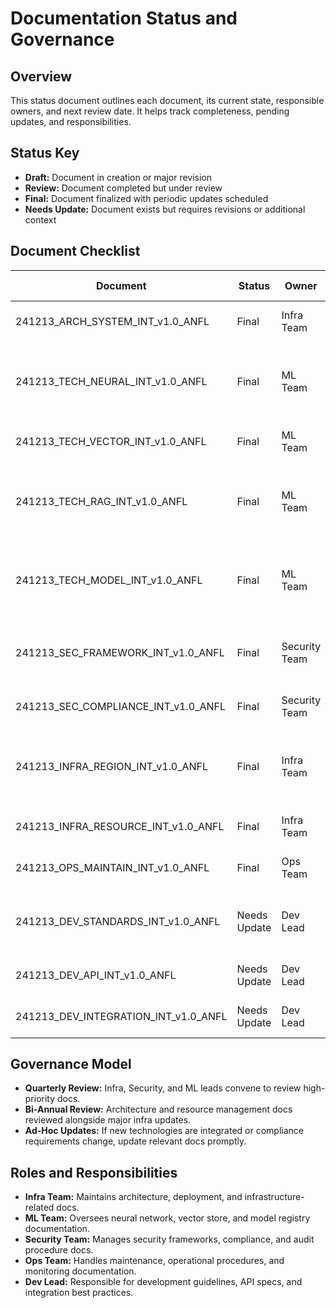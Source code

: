 # Documentation Status and Governance

## Overview
This status document outlines each document, its current state, responsible owners, and next review date. It helps track completeness, pending updates, and responsibilities.

## Status Key
- **Draft:** Document in creation or major revision
- **Review:** Document completed but under review
- **Final:** Document finalized with periodic updates scheduled
- **Needs Update:** Document exists but requires revisions or additional context

## Document Checklist

| Document                                  | Status    | Owner         | Next Review | Notes |
|-------------------------------------------|-----------|---------------|-------------|-------|
| 241213_ARCH_SYSTEM_INT_v1.0_ANFL          | Final     | Infra Team    | Quarterly   | Core system architecture complete. |
| 241213_TECH_NEURAL_INT_v1.0_ANFL          | Final     | ML Team       | Quarterly   | Neural integration done, consider adding user examples. |
| 241213_TECH_VECTOR_INT_v1.0_ANFL          | Final     | ML Team       | Quarterly   | Vector store integration done. |
| 241213_TECH_RAG_INT_v1.0_ANFL             | Final     | ML Team       | Quarterly   | RAG system documented, future RAG enhancements may need separate doc. |
| 241213_TECH_MODEL_INT_v1.0_ANFL           | Final     | ML Team       | Quarterly   | Model registry complete. Consider adding version upgrade procedures. |
| 241213_SEC_FRAMEWORK_INT_v1.0_ANFL        | Final     | Security Team | Quarterly   | Consider periodic ISO27001 alignment checks. |
| 241213_SEC_COMPLIANCE_INT_v1.0_ANFL       | Final     | Security Team | Quarterly   | Completed compliance framework. |
| 241213_INFRA_REGION_INT_v1.0_ANFL         | Final     | Infra Team    | Bi-Annual   | Regional architecture set; add any new region details if expanded. |
| 241213_INFRA_RESOURCE_INT_v1.0_ANFL       | Final     | Infra Team    | Bi-Annual   | Resource optimization doc stable. |
| 241213_OPS_MAINTAIN_INT_v1.0_ANFL         | Final     | Ops Team      | Quarterly   | Maintenance procedures stable. |
| 241213_DEV_STANDARDS_INT_v1.0_ANFL        | Needs Update | Dev Lead  | Quarterly   | Add onboarding steps and code examples. |
| 241213_DEV_API_INT_v1.0_ANFL              | Needs Update | Dev Lead  | Quarterly   | Add rate limiting policy clarifications. |
| 241213_DEV_INTEGRATION_INT_v1.0_ANFL      | Needs Update | Dev Lead  | Quarterly   | Expand on integration test scenarios. |

## Governance Model
- **Quarterly Review:** Infra, Security, and ML leads convene to review high-priority docs.
- **Bi-Annual Review:** Architecture and resource management docs reviewed alongside major infra updates.
- **Ad-Hoc Updates:** If new technologies are integrated or compliance requirements change, update relevant docs promptly.

## Roles and Responsibilities
- **Infra Team:** Maintains architecture, deployment, and infrastructure-related docs.
- **ML Team:** Oversees neural network, vector store, and model registry documentation.
- **Security Team:** Manages security frameworks, compliance, and audit procedure docs.
- **Ops Team:** Handles maintenance, operational procedures, and monitoring documentation.
- **Dev Lead:** Responsible for development guidelines, API specs, and integration best practices.
